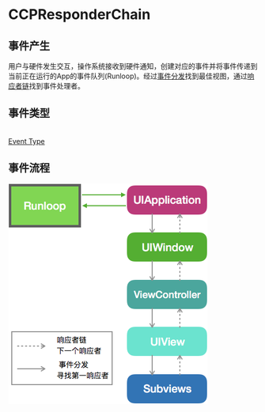 # CCPResponderChain
## 事件产生
用户与硬件发生交互，操作系统接收到硬件通知，创建对应的事件并将事件传递到当前正在运行的App的事件队列(Runloop)。经过[事件分发](https://github.com/coolboy-ccp/CCPResponderChain/blob/master/MD/EventDeliver.md)找到最佳视图，通过[响应者链](https://github.com/coolboy-ccp/CCPResponderChain/blob/master/MD/ResponderChain.md)找到事件处理者。
## 事件类型
<br/>[Event Type](https://github.com/coolboy-ccp/CCPResponderChain/blob/master/MD/EventType.md)
## 事件流程
![Event Flow](https://github.com/coolboy-ccp/CCPResponderChain/blob/master/PIC/事件流程.png)
